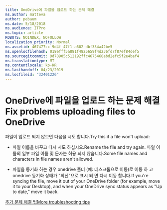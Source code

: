 ```yaml
---
title: OneDrive에 파일을 업로드 하는 문제 해결
ms.author: matteva
author: pebaum
ms.date: 5/18/2018
ms.audience: ITPro
ms.topic: article
ROBOTS: NOINDEX, NOFOLLOW
localization_priority: Normal
ms.assetid: 467477cc-9d4f-47f1-a602-dbf334a42be5
ms.openlocfilehash: 018efff5a881f4825659f4d236fd7f87ef84def5
ms.sourcegitcommit: 9d78905c512192ffc4675468abd2efc5f2e4baf4
ms.translationtype: MT
ms.contentlocale: ko-KR
ms.lasthandoff: 04/23/2019
ms.locfileid: "32401226"
---
```

# <a name="fix-problems-uploading-files-to-onedrive"></a><span data-ttu-id="f4ed9-102">OneDrive에 파일을 업로드 하는 문제 해결</span><span class="sxs-lookup"><span data-stu-id="f4ed9-102">Fix problems uploading files to OneDrive</span></span>

<span data-ttu-id="f4ed9-103">파일이 업로드 되지 않으면 다음을 시도 합니다.</span><span class="sxs-lookup"><span data-stu-id="f4ed9-103">Try this if a file won't upload:</span></span>
  
- <span data-ttu-id="f4ed9-104">파일 이름을 바꾸고 다시 시도 하십시오.</span><span class="sxs-lookup"><span data-stu-id="f4ed9-104">Rename the file and try again.</span></span> <span data-ttu-id="f4ed9-105">파일 이름의 일부 파일 이름 및 문자는 허용 되지 않습니다.</span><span class="sxs-lookup"><span data-stu-id="f4ed9-105">Some file names and characters in file names aren't allowed.</span></span> 
    
- <span data-ttu-id="f4ed9-106">파일을 동기화 하는 경우 onedrive 폴더 (예: 데스크톱으로 이동)로 이동 하 고 onedrive 동기화 상태가 "최신"으로 표시 되 면 다시 이동 합니다.</span><span class="sxs-lookup"><span data-stu-id="f4ed9-106">If you're syncing the file, move it out of your OneDrive folder (for example, move it to your Desktop), and when your OneDrive sync status appears as "Up to date," move it back.</span></span> 
    
[<span data-ttu-id="f4ed9-107">추가 문제 해결 팁</span><span class="sxs-lookup"><span data-stu-id="f4ed9-107">More troubleshooting tips</span></span>](https://go.microsoft.com/fwlink/?linkid=873155)
  

